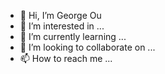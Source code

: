 - 👋 Hi, I’m George Ou
- 👀 I’m interested in ...
- 🌱 I’m currently learning ...
- 💞️ I’m looking to collaborate on ...
- 📫 How to reach me ...
